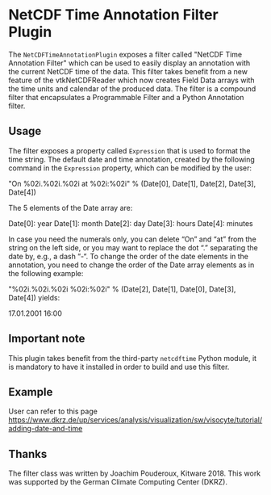 # NetCDF Time Annotation Filter Plugin

The `NetCDFTimeAnnotationPlugin` exposes a filter called "NetCDF Time
Annotation Filter" which can be used to easily display an annotation with
the current NetCDF time of the data. This filter takes benefit from a new
feature of the vtkNetCDFReader which now creates Field Data arrays with the
time units and calendar of the produced data. The filter is a compound filter
that encapsulates a Programmable Filter and a Python Annotation filter.

## Usage
The filter exposes a property called `Expression` that is used to format the time
string.
The default date and time annotation, created by the following command in the
`Expression` property, which can be modified by the user:

"On %02i.%02i.%02i at %02i:%02i" % (Date[0], Date[1], Date[2], Date[3], Date[4])

The 5 elements of the Date array are:

Date[0]: year
Date[1]: month
Date[2]: day
Date[3]: hours
Date[4]: minutes

In case you need the numerals only, you can delete “On” and “at” from the string
on the left side, or you may want to replace the dot “.” separating the date by,
e.g., a dash “-“. To change the order of the date elements in the annotation,
you need to change the order of the Date array elements as in the following example:

"%02i.%02i.%02i %02i:%02i" % (Date[2], Date[1], Date[0], Date[3], Date[4]) yields:

17.01.2001 16:00

## Important note

This plugin takes benefit from the third-party `netcdftime`
Python module, it is mandatory to have it installed in order to build
and use this filter.

## Example
User can refer to this page
https://www.dkrz.de/up/services/analysis/visualization/sw/visocyte/tutorial/adding-date-and-time

## Thanks
The filter class was written by Joachim Pouderoux, Kitware 2018.
This work was supported by the German Climate Computing Center (DKRZ).
